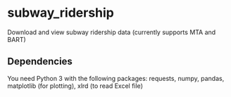 # subway_ridership
Download and view subway ridership data (currently supports MTA and BART)

## Dependencies

You need Python 3 with the following packages: requests, numpy, pandas, matplotlib (for plotting), xlrd (to read Excel file)
